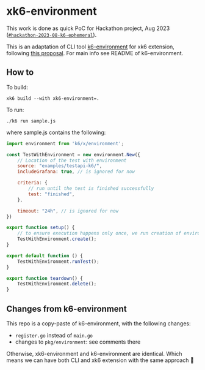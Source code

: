 # xk6-environment

This work is done as quick PoC for Hackathon project, Aug 2023 ([`#hackathon-2023-08-k6-ephemeral`](https://raintank-corp.slack.com/archives/C05K5HF0YCF)).

This is an adaptation of CLI tool [k6-environment](https://github.com/grafana/k6-environment) for xk6 extension, following [this proposal](https://github.com/grafana/k6-environment/blob/main/extension-proposal.js). For main info see README of k6-environment.

## How to

To build:
```
xk6 build --with xk6-environment=.
```

To run:
```
./k6 run sample.js
```

where sample.js contains the following:
```js
import environment from 'k6/x/environment';

const TestWithEnvironment = new environment.New({
    // Location of the test with environment
    source: "examples/testapi-k6/",
    includeGrafana: true, // is ignored for now

    criteria: {
        // run until the test is finished successfully
        test: "finished",
    },

    timeout: "24h", // is ignored for now
})

export function setup() {
    // to ensure execution happens only once, we run creation of environment in setup
    TestWithEnvironment.create();
}

export default function () {
    TestWithEnvironment.runTest();
}

export function teardown() {
    TestWithEnvironment.delete();
}
```

## Changes from k6-environment

This repo is a copy-paste of k6-environment, with the following changes:
- `register.go` instead of `main.go`
- changes to `pkg/environment`: see comments there

Otherwise, xk6-environment and k6-environment are identical. Which means we can have both CLI and xk6 extension with the same approach :tada: